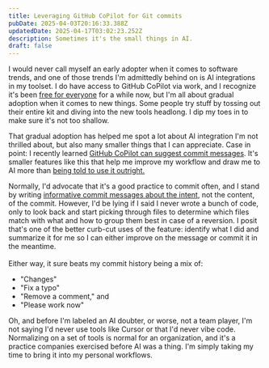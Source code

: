 ```yaml
---
title: Leveraging GitHub CoPilot for Git commits
pubDate: 2025-04-03T20:16:33.388Z
updatedDate: 2025-04-17T03:02:23.252Z
description: Sometimes it's the small things in AI.
draft: false
---
```


I would never call myself an early adopter when it comes to software trends, and one of those trends I'm admittedly behind on is AI integrations in my toolset. I do have access to GitHub CoPilot via work, and I recognize it's been [free for everyone](https://code.visualstudio.com/blogs/2024/12/18/free-github-copilot) for a while now, but I'm all about gradual adoption when it comes to new things. Some people try stuff by tossing out their entire kit and diving into the new tools headlong. I dip my toes in to make sure it's not too shallow.

That gradual adoption has helped me spot a lot about AI integration I'm not thrilled about, but also many smaller things that I can appreciate. Case in point: I recently learned [GitHub CoPilot can suggest commit messages](https://code.visualstudio.com/docs/sourcecontrol/overview#_generate-a-commit-message-with-ai). It's smaller features like this that help me improve my workflow and draw me to AI more than [being told to use it outright.](https://x.com/tobi/status/1909231499448401946)

Normally, I'd advocate that it's a good practice to commit often, and I stand by writing [informative commit messages about the intent](https://www.conventionalcommits.org/en/v1.0.0/#summary:~:text=The%20commit%20contains%20the%20following%20structural%20elements%2C%20to%20communicate%20intent%20to%20the%20consumers%20of%20your%20library%3A), not the content, of the commit. However, I'd be lying if I said I never wrote a bunch of code, only to look back and start picking through files to determine which files match with what and how to group them best in case of a reversion. I posit that's one of the better curb-cut uses of the feature: identify what I did and summarize it for me so I can either improve on the message or commit it in the meantime. \
\
Either way, it sure beats my commit history being a mix of:

* "Changes"
* "Fix a typo"
* "Remove a comment," and
* "Please work now"

Oh, and before I'm labeled an AI doubter, or worse, not a team player, I'm not saying I'd never use tools like Cursor or that I'd never vibe code. Normalizing on a set of tools is normal for an organization, and it's a practice companies exercised before AI was a thing. I'm simply taking my time to bring it into my personal workflows.
